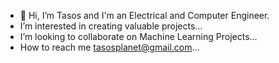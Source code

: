 - 👋 Hi, I’m Tasos and I'm an Electrical and Computer Engineer.
- I’m interested in creating valuable projects...
- I’m looking to collaborate on Machine Learning Projects...
- How to reach me tasosplanet@gmail.com...

<!---
T-asos/T-asos is a ✨ special ✨ repository because its `README.md` (this file) appears on your GitHub profile.
You can click the Preview link to take a look at your changes.
--->
